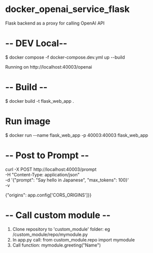 # docker_openai_service_flask
Flask backend as a proxy for calling OpenAI API

# -- DEV Local--
$ docker compose -f docker-compose.dev.yml up --build

Running on http://localhost:40003/openai

# -- Build --
$ docker build -t flask_web_app .
# Run image
$ docker run --name flask_web_app -p 40003:40003 flask_web_app

# -- Post to Prompt --
curl -X POST http://localhost:40003/prompt \
-H "Content-Type: application/json" \
-d '{"prompt": "Say hello in Japanese", "max_tokens": 100}' \
-v


{"origins": app.config['CORS_ORIGINS']}}

# -- Call custom module --
1. Clone repository to 'custom_module' folder: eg /custom_module/repo/mymodule.py
2. In app.py call: from custom_module.repo import mymodule
3. Call function: mymodule.greeting("Name")
